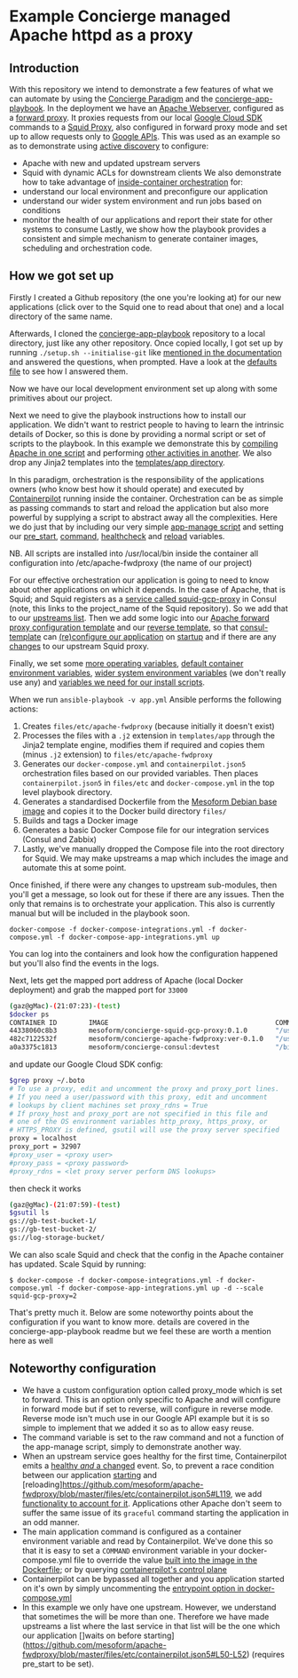# Example Concierge managed Apache httpd as a proxy

## Introduction
With this repository we intend to demonstrate a few features of what we can automate by using the 
[Concierge Paradigm](http://www.mesoform.com/blog-listing/info/the-concierge-paradigm) and the 
[concierge-app-playbook](https://github.com/mesoform/concierge-app-playbook).
In the deployment we have an [Apache Webserver](http://httpd.apache.org), configured as a 
[forward proxy](https://httpd.apache.org/docs/2.4/mod/mod_proxy.html#forwardreverse). It proxies requests from our local
 [Google Cloud SDK](https://cloud.google.com/sdk/) commands to a [Squid Proxy](http://squid-cache.org/), also configured in 
 forward proxy mode and set up to allow requests only to [Google APIs](https://cloud.google.com/apis/).
This was used as an example so as to demonstrate using [active discovery](https://containersummit.io/articles/active-vs-passive-discovery)
 to configure:
* Apache with new and updated upstream servers
* Squid with dynamic ACLs for downstream clients
We also demonstrate how to take advantage of [inside-container orchestration](http://autopilotpattern.io) for:
* understand our local environment and preconfigure our application
* understand our wider system environment and run jobs based on conditions
* monitor the health of our applications and report their state for other systems to consume
Lastly, we show how the playbook provides a consistent and simple mechanism to generate container images, scheduling and 
orchestration code.

## How we got set up 
Firstly I created a Github repository (the one you're looking at) for our new applications (click over to the Squid one to read
 about that one) and a local directory of the same name. 

Afterwards, I cloned the [concierge-app-playbook](https://github.com/mesoform/concierge-app-playbook) repository to a local 
directory, just like any other repository. Once copied locally, I got set up by running `./setup.sh --initialise-git` like 
[mentioned in the documentation](https://github.com/mesoform/concierge-app-playbook#setting-up) and answered the questions, when
 prompted. Have a look at the [defaults file](https://github.com/mesoform/apache-fwdproxy/blob/master/defaults/main.yml) to see 
 how I answered them.

Now we have our local development environment set up along with some primitives about our project.

Next we need to give the playbook instructions how to install our application. We didn't want to restrict people to having to 
learn the intrinsic details of Docker, so this is done by providing a normal script or set of scripts to the playbook. In this 
example we demonstrate this by
[compiling Apache in one script](https://github.com/mesoform/apache-fwdproxy/blob/master/files/bin/compile.sh) and performing
[other activities in another](https://github.com/mesoform/apache-fwdproxy/blob/master/files/bin/install.sh). We 
also drop any Jinja2 templates into the [templates/app directory](https://github.com/mesoform/apache-fwdproxy/tree/master/templates/app).

In this paradigm, orchestration is the responsibility of the applications owners (who know best how it should operate) and 
executed by [Containerpilot](https://github.com/joyent/containerpilot) running inside the container. Orchestration can be as 
simple as passing commands to start and reload the application but also more powerful by supplying a script to abstract away all 
the complexities. Here we do just that by including our very simple 
[app-manage script](https://github.com/mesoform/apache-fwdproxy/blob/master/files/bin/app-manage) and setting our 
[pre_start](https://github.com/mesoform/apache-fwdproxy/blob/master/vars/main.yml#L25), 
[command](https://github.com/mesoform/apache-fwdproxy/blob/master/vars/main.yml#L27), 
[healthcheck](https://github.com/mesoform/apache-fwdproxy/blob/master/vars/main.yml#L24) and 
[reload](https://github.com/mesoform/apache-fwdproxy/blob/master/vars/main.yml#L28) variables.

NB. All scripts are installed into /usr/local/bin inside the container all configuration into /etc/apache-fwdproxy (the name of
our project)

For our effective orchestration our application is going to need to know about other applications on which it depends. In the 
case of Apache, that is Squid; and Squid registers as a 
[service called squid-gcp-proxy](https://github.com/mesoform/squid-gcp-proxy/blob/master/defaults/main.yml#L3) in Consul (note, 
this links to the project_name of the Squid repository). So we add that to our 
[upstreams list](https://github.com/mesoform/apache-fwdproxy/blob/master/vars/main.yml#L29). Then we add some logic into our 
[Apache forward proxy configuration template](https://github.com/mesoform/apache-fwdproxy/blob/master/templates/app/fwdproxy.conf.ctmpl.j2)
 and our [reverse template](https://github.com/mesoform/apache-fwdproxy/blob/master/templates/app/rvrsproxy.conf.ctmpl.j2), so 
 that [consul-template](https://github.com/hashicorp/consul-template) can 
 [(re)configure our application](https://github.com/mesoform/apache-fwdproxy/blob/master/files/bin/app-manage#L42) on 
 [startup](https://github.com/mesoform/apache-fwdproxy/blob/master/files/etc/containerpilot.json5#L49) and if there are any 
 [changes](https://github.com/mesoform/apache-fwdproxy/blob/master/files/etc/containerpilot.json5#L138) to our upstream Squid proxy. 

Finally, we set some [more operating variables](https://github.com/mesoform/apache-fwdproxy/blob/master/vars/main.yml#L16-L30),
[default container environment variables](https://github.com/mesoform/apache-fwdproxy/blob/master/vars/main.yml#L33), 
[wider system environment variables](https://github.com/mesoform/apache-fwdproxy/blob/master/vars/main.yml#L35) (we don't really use
any) and [variables we need for our install scripts](https://github.com/mesoform/apache-fwdproxy/blob/master/vars/main.yml#L9-L14).

When we run `ansible-playbook -v app.yml` Ansible performs the following actions:
1. Creates `files/etc/apache-fwdproxy` (because initially it doesn't exist)
1. Processes the files with a `.j2` extension in `templates/app` through the Jinja2 template engine, modifies them if required and 
copies them (minus `.j2` extension) to `files/etc/apache-fwdproxy`
1. Generates our `docker-compose.yml` and `containerpilot.json5` orchestration files based on our provided variables. Then places 
`containerpilot.json5` in `files/etc` and `docker-compose.yml` in the top level playbook directory.
1. Generates a standardised Dockerfile from the 
[Mesoform Debian base image](https://hub.docker.com/r/mesoform/concierge-debian-base-image/) and copies it to the Docker build 
directory `files/`
1. Builds and tags a Docker image
1. Generates a basic Docker Compose file for our integration services (Consul and Zabbix)
1. Lastly, we've manually dropped the Compose file into the root directory for Squid. We may make upstreams a map which includes 
the image and automate this at some point.

Once finished, if there were any changes to upstream sub-modules, then you'll get a message, so look out for these if there are
any issues. Then the only that remains is to orchestrate your application. This also is currently manual but will be included 
in the playbook soon.

```docker-compose -f docker-compose-integrations.yml -f docker-compose.yml -f docker-compose-app-integrations.yml up```

You can log into the containers and look how the configuration happened but you'll also find the events in the logs.

Next, lets get the mapped port address of Apache (local Docker deployment) and grab the mapped port for `33000`
```bash
(gaz@gMac)-(21:07:23)-(test)
$docker ps
CONTAINER ID        IMAGE                                          COMMAND                  CREATED             STATUS                    PORTS                                                                                                                                                                                                      NAMES
44338060c8b3        mesoform/concierge-squid-gcp-proxy:0.1.0       "/usr/local/bin/cont…"   29 seconds ago      Up 26 seconds (healthy)   3128/tcp, 10050/tcp                                                                                                                                                                                        apachefwdproxy_squid-gcp-proxy_1
482c7122532f        mesoform/concierge-apache-fwdproxy:ver-0.1.0   "/usr/local/bin/cont…"   29 seconds ago      Up 26 seconds (healthy)   0.0.0.0:32908->10050/tcp, 0.0.0.0:32907->33000/tcp                                                                                                                                                         apachefwdproxy_app_1
a0a3375c1813        mesoform/concierge-consul:devtest              "/bin/containerpilot…"   29 seconds ago      Up 27 seconds             53/tcp, 10050/tcp, 53/udp, 0.0.0.0:32906->8300/tcp, 0.0.0.0:32809->8301/udp, 0.0.0.0:32905->8301/tcp, 0.0.0.0:32808->8302/udp, 0.0.0.0:32904->8302/tcp, 0.0.0.0:32903->8400/tcp, 0.0.0.0:32902->8500/tcp   apachefwdproxy_consul_1
```

and update our Google Cloud SDK config:

```bash
$grep proxy ~/.boto 
# To use a proxy, edit and uncomment the proxy and proxy_port lines.
# If you need a user/password with this proxy, edit and uncomment
# lookups by client machines set proxy_rdns = True
# If proxy_host and proxy_port are not specified in this file and
# one of the OS environment variables http_proxy, https_proxy, or
# HTTPS_PROXY is defined, gsutil will use the proxy server specified
proxy = localhost
proxy_port = 32907
#proxy_user = <proxy user>
#proxy_pass = <proxy password>
#proxy_rdns = <let proxy server perform DNS lookups>
```

then check it works

```bash
(gaz@gMac)-(21:07:59)-(test)
$gsutil ls
gs://gb-test-bucket-1/
gs://gb-test-bucket-2/
gs://log-storage-bucket/
```

We can also scale Squid and check that the config in the Apache container has updated. Scale Squid by running:

```
$ docker-compose -f docker-compose-integrations.yml -f docker-compose.yml -f docker-compose-app-integrations.yml up -d --scale squid-gcp-proxy=2
``` 

That's pretty much it. Below are some noteworthy points about the configuration if you want to know more. details are covered 
in the concierge-app-playbook readme but we feel these are worth a mention here as well

## Noteworthy configuration 

* We have a custom configuration option called proxy_mode which is set to forward. This is an option only specific to Apache and
 will configure in forward mode but if set to reverse, will configure in reverse mode. Reverse mode isn't much use in our Google 
 API example but it is so simple to implement that we added it so as to allow easy reuse.
* The command variable is set to the raw command and not a function of the app-manage script, simply to demonstrate another way.
* When an upstream service goes healthy for the first time, Containerpilot emits a [healthy _and_ a 
changed](https://github.com/joyent/containerpilot/blob/master/docs/30-configuration/35-watches.md) event. So, to prevent a race 
condition between our application [starting](https://github.com/mesoform/apache-fwdproxy/blob/master/files/etc/containerpilot.json5#L48)
and [reloading]https://github.com/mesoform/apache-fwdproxy/blob/master/files/etc/containerpilot.json5#L119, we add [functionality
 to account for it](https://github.com/mesoform/apache-fwdproxy/blob/master/files/bin/app-manage#L27-L38).  Applications other 
 Apache don't seem to suffer the same issue of its `graceful` command starting the application in an odd manner.
* The main application command is configured as a container environment variable and read by Containerpilot. We've done this so 
that it is easy to set a `COMMAND` environment variable in your docker-compose.yml file to override the value [built into the
image in the Dockerfile](https://github.com/mesoform/apache-fwdproxy/blob/master/files/Dockerfile#L18); or by querying 
[containerpilot's control plane](https://github.com/joyent/containerpilot/blob/master/docs/30-configuration/37-control-plane.md#putenv-post-v3env)
* Containerpilot can be bypassed all together and you application started on it's own by simply uncommenting the [entrypoint
option in docker-compose.yml](https://github.com/mesoform/apache-fwdproxy/blob/master/docker-compose.yml#L32)
* In this example we only have one upstream. However, we understand that sometimes the will be more than one. Therefore we have 
made upstreams a list where the last service in that list will be the one which our application []waits on before 
starting](https://github.com/mesoform/apache-fwdproxy/blob/master/files/etc/containerpilot.json5#L50-L52) (requires pre_start to
be set).
